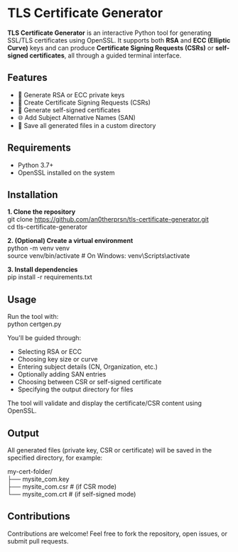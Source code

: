 # TLS Certificate Generator  
**TLS Certificate Generator** is an interactive Python tool for generating SSL/TLS certificates using OpenSSL. It supports both **RSA** and **ECC (Elliptic Curve)** keys and can produce **Certificate Signing Requests (CSRs)** or **self-signed certificates**, all through a guided terminal interface.  
  
## Features  
- 🔑 Generate RSA or ECC private keys  
- 📝 Create Certificate Signing Requests (CSRs)  
- 📜 Generate self-signed certificates  
- 🌐 Add Subject Alternative Names (SAN)  
- 📂 Save all generated files in a custom directory  
  
## Requirements  
- Python 3.7+  
- OpenSSL installed on the system  
  
## Installation  
**1. Clone the repository**  
git clone https://github.com/an0therprsn/tls-certificate-generator.git  
cd tls-certificate-generator  
  
**2. (Optional) Create a virtual environment**  
python -m venv venv  
source venv/bin/activate   # On Windows: venv\Scripts\activate  
  
**3. Install dependencies**  
pip install -r requirements.txt  
  
## Usage  
Run the tool with:  
python certgen.py  
  
You'll be guided through:  
- Selecting RSA or ECC  
- Choosing key size or curve  
- Entering subject details (CN, Organization, etc.)  
- Optionally adding SAN entries  
- Choosing between CSR or self-signed certificate  
- Specifying the output directory for files  
  
The tool will validate and display the certificate/CSR content using OpenSSL.  
  
## Output  
All generated files (private key, CSR or certificate) will be saved in the specified directory, for example:  
  
my-cert-folder/  
├── mysite_com.key  
├── mysite_com.csr  # (if CSR mode)  
└── mysite_com.crt  # (if self-signed mode)  
  
## Contributions  
Contributions are welcome! Feel free to fork the repository, open issues, or submit pull requests.

